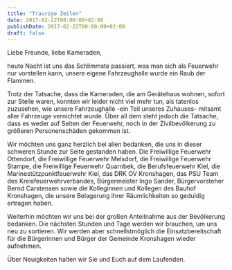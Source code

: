 ```yaml
---
title: "Traurige Zeilen"
date: 2017-02-22T00:00:00+02:00
publishDate: 2017-02-22T00:00:00+02:00
draft: false
---
```


Liebe Freunde, liebe Kameraden,

<!--more-->

heute Nacht ist uns das Schlimmste passiert, was man sich als Feuerwehr nur vorstellen kann, unsere eigene Fahrzeughalle wurde ein Raub der Flammen.

Trotz der Tatsache, dass die Kameraden, die am Gerätehaus wohnen, sofort zur Stelle waren, konnten wir leider nicht viel mehr tun, als tatenlos zuzusehen, wie unsere Fahrzeughalle -ein Teil unseres Zuhauses- mitsamt aller Fahrzeuge vernichtet wurde. Über all dem steht jedoch die Tatsache, dass es weder auf Seiten der Feuerwehr, noch in der Zivilbevölkerung zu größeren Personenschäden gekommen ist.

Wir möchten uns ganz herzlich bei allen bedanken, die uns in dieser schweren Stunde zur Seite gestanden haben. Die Freiwillige Feuerwehr Ottendorf, die Freiwillige Feuerwehr Melsdorf, die Freiwillige Feuerwehr Stampe, die Freiwillige Feuerwehr Quarnbek, die Berufsfeuerwehr Kiel, die Marinestützpunktfeuerwehr Kiel, das DRK OV Kronshagen, das PSU Team des Kreisfeuerwehrverbandes, Bürgermeister Ingo Sander, Bürgervorsteher Bernd Carstensen sowie die Kolleginnen und Kollegen des Bauhof Kronshagen, die unsere Belagerung ihrer Räumlichkeiten so geduldig ertragen haben.

Weiterhin möchten wir uns bei der großen Anteilnahme aus der Bevölkerung bedanken. Die nächsten Stunden und Tage werden wir brauchen, um uns neu zu sortieren. Wir werden aber schnellstmöglich die Einsatzbereitschaft für die Bürgerinnen und Bürger der Gemeinde Kronshagen wieder aufnehmen.

Über Neuigkeiten halten wir Sie und Euch auf dem Laufenden.


